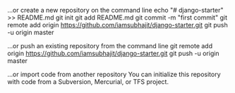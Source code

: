 …or create a new repository on the command line
echo "# django-starter" >> README.md
git init
git add README.md
git commit -m "first commit"
git remote add origin https://github.com/iamsubhajit/django-starter.git
git push -u origin master

…or push an existing repository from the command line
git remote add origin https://github.com/iamsubhajit/django-starter.git
git push -u origin master

…or import code from another repository
You can initialize this repository with code from a Subversion, Mercurial, or TFS project.
